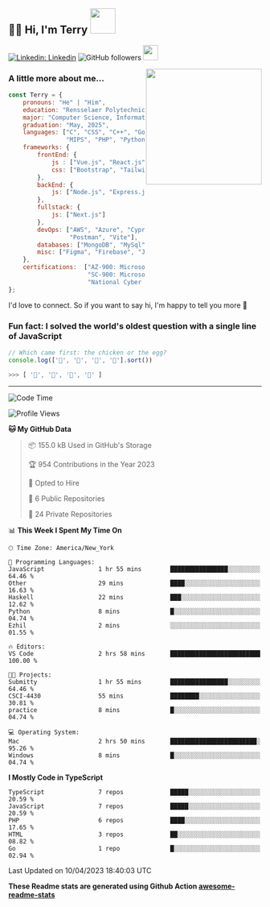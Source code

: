 <h2>👋🏻 Hi, I'm Terry <img src="https://media.giphy.com/media/12oufCB0MyZ1Go/giphy.gif" width="50"></h2>

[![Linkedin: Linkedin](https://img.shields.io/badge/-Linkedin-blue?style=flat-square&logo=Linkedin&logoColor=white&link=https://www.linkedin.com/in/terry-lin-rpi/)](https://www.linkedin.com/in/terry-lin-rpi/)
![GitHub followers](https://img.shields.io/github/followers/liny18?label=Follow&style=social)
<img src="https://media.giphy.com/media/WUlplcMpOCEmTGBtBW/giphy.gif" width="30"> 

<img align='right' src="https://media.giphy.com/media/fkZukR450RQ1qnGaq9/giphy.gif" width="230">

### A little more about me...

```javascript
const Terry = {
    pronouns: "He" | "Him",
    education: "Rensselaer Polytechnic Institute",
    major: "Computer Science, Information Technology and Web Science",
    graduation: "May, 2025",
    languages: ["C", "CSS", "C++", "Go", "Haskell", "HTML", "Java", "Javascript",
                "MIPS", "PHP", "Python", "SQL", "Typescript", "Verilog"],
    frameworks: {
        frontEnd: {
            js : ["Vue.js", "React.js"],
            css: ["Bootstrap", "Tailwind"]
        },
        backEnd: {
            js: ["Node.js", "Express.js"],
        },
        fullstack: {
            js: ["Next.js"]
        },
        devOps: ["AWS", "Azure", "Cypress", "Docker🐳", "GitHub", "Playwright",
                 "Postman", "Vite"],
        databases: ["MongoDB", "MySql", "PostgreSQL"],
        misc: ["Figma", "Firebase", "Jira", "LaTeX"]
    },
    certifications:  ["AZ‐900: Microsoft Azure Fundamentals",
                      "SC‐900: Microsoft Security, Compliance, and Identity Fundamentals",
                      "National Cyber League Team Game: 4TH PLACE OUT OF 3593"],
};
```

I'd love to connect. So if you want to say hi, I'm happy to tell you more</b> 🙉

### Fun fact: I solved the world's oldest question with a single line of JavaScript
<!-- wi*quL3fcV -->

```javascript
// Which came first: the chicken or the egg?
console.log(['🥚', '🐣', '🐥', '🐔'].sort())

>>> [ '🐔', '🐣', '🐥', '🥚' ]
```
---
<!--START_SECTION:waka-->
![Code Time](http://img.shields.io/badge/Code%20Time-413%20hrs%2019%20mins-blue)

![Profile Views](http://img.shields.io/badge/Profile%20Views-405-blue)

**🐱 My GitHub Data** 

> 📦 155.0 kB Used in GitHub's Storage 
 > 
> 🏆 954 Contributions in the Year 2023
 > 
> 💼 Opted to Hire
 > 
> 📜 6 Public Repositories 
 > 
> 🔑 24 Private Repositories 
 > 
📊 **This Week I Spent My Time On** 

```text
🕑︎ Time Zone: America/New_York

💬 Programming Languages: 
JavaScript               1 hr 55 mins        ████████████████░░░░░░░░░   64.46 % 
Other                    29 mins             ████░░░░░░░░░░░░░░░░░░░░░   16.63 % 
Haskell                  22 mins             ███░░░░░░░░░░░░░░░░░░░░░░   12.62 % 
Python                   8 mins              █░░░░░░░░░░░░░░░░░░░░░░░░   04.74 % 
Ezhil                    2 mins              ░░░░░░░░░░░░░░░░░░░░░░░░░   01.55 % 

🔥 Editors: 
VS Code                  2 hrs 58 mins       █████████████████████████   100.00 % 

🐱‍💻 Projects: 
Submitty                 1 hr 55 mins        ████████████████░░░░░░░░░   64.46 % 
CSCI-4430                55 mins             ████████░░░░░░░░░░░░░░░░░   30.81 % 
practice                 8 mins              █░░░░░░░░░░░░░░░░░░░░░░░░   04.74 % 

💻 Operating System: 
Mac                      2 hrs 50 mins       ████████████████████████░   95.26 % 
Windows                  8 mins              █░░░░░░░░░░░░░░░░░░░░░░░░   04.74 % 
```

**I Mostly Code in TypeScript** 

```text
TypeScript               7 repos             █████░░░░░░░░░░░░░░░░░░░░   20.59 % 
JavaScript               7 repos             █████░░░░░░░░░░░░░░░░░░░░   20.59 % 
PHP                      6 repos             ████░░░░░░░░░░░░░░░░░░░░░   17.65 % 
HTML                     3 repos             ██░░░░░░░░░░░░░░░░░░░░░░░   08.82 % 
Go                       1 repo              █░░░░░░░░░░░░░░░░░░░░░░░░   02.94 % 
```




 Last Updated on 10/04/2023 18:40:03 UTC
<!--END_SECTION:waka-->

**These Readme stats are generated using Github Action [awesome-readme-stats](https://github.com/anmol098/waka-readme-stats)**
